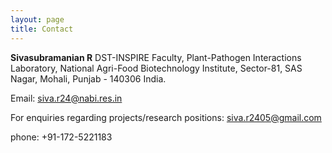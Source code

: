 ```yaml
---
layout: page
title: Contact
---
```


**Sivasubramanian R**
DST-INSPIRE Faculty,
Plant-Pathogen Interactions Laboratory,
National Agri-Food Biotechnology Institute,
Sector-81, SAS Nagar,
Mohali, Punjab - 140306
India.





Email: siva.r24@nabi.res.in

For enquiries regarding projects/research positions: siva.r2405@gmail.com

phone: +91-172-5221183
